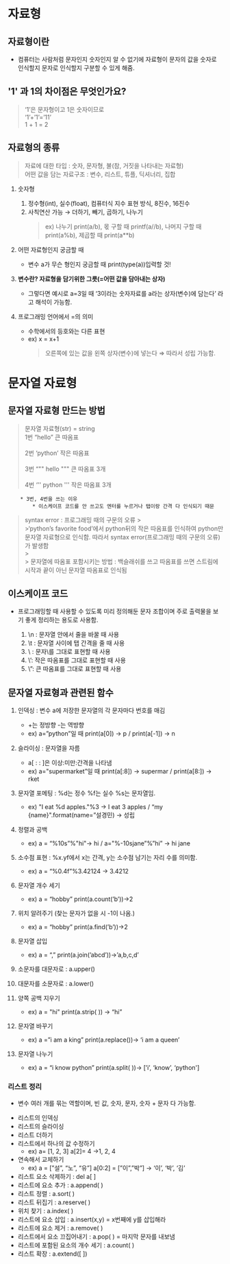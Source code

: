 # 자료형  

## 자료형이란  


* 컴퓨터는 사람처럼 문자인지 숫자인지 알 수 없기에 자료형이 문자의 값을 숫자로 인식할지 문자로 인식할지 구분할 수 있게 해줌.  


## '1' 과 1의 차이점은 무엇인가요?  


>‘1’은 문자형이고 1은 숫자이므로<br/>
>‘1’+’1’=’11’<br/>
>  1 + 1 = 2 <br/>  


## 자료형의 종류  


> 자료에 대한 타입 : 숫자, 문자형, 불(참, 거짓을 나타내는 자료형)<br/>
> 어떤 값을 담는 자료구조 : 변수, 리스트, 튜플, 딕셔너리, 집합  


1. 숫자형
    1. 정수형(int), 실수(float), 컴퓨터식 지수 표현 방식, 8진수, 16진수
    2. 사칙연산 가능 → 더하기, 빼기, 곱하기, 나누기
        > ex) 나누기 print(a/b), 몫 구할 때 printf(a//b), 나머지 구할 때 print(a%b), 제곱할 때 print(a**b)  
        
        
2. 어떤 자료형인지 궁금할 때
    * 변수 a가 무슨 형인지 궁금할 때 print(type(a))입력할 것!  
    
    

3. __변수란?  자료형을 담기위한 그릇(=어떤 값을 담아내는 상자)__
    * 그렇다면 예시로 a=3일 때 ‘3이라는 숫자자료를 a라는 상자(변수)에 담는다’ 라고 해석이 가능함.   
    
    
4. 프로그래밍 언어에서 =의 의미
    * 수학에서의 등호와는 다른 표현
    * ex) x = x+1
        > 오른쪽에 있는 값을 왼쪽 상자(변수)에 넣는다 ⇒ 따라서 성립 가능함.  

# 문자열 자료형  



## **문자열 자료형** 만드는 방법
  > 문자열 자료형(str) = string
  > <br/>
  > 1번 “hello”  큰 따옴표<br/>
  > <br/>
  > 2번 ‘python’  작은 따옴표<br/>
  > <br/>
  > 3번 “"" hello """  큰 따옴표 3개<br/>
  > <br/>
  > 4번 ‘'' python ''' 작은 따옴표 3개<br/>

        * 3번, 4번을 쓰는 이유
            * 이스케이프 코드를 안 쓰고도 엔터를 누르거나 탭이랑 간격 다 인식되기 때문  
            
  > syntax error : 프로그래밍 때의 구문의 오류
      > <br/>
      >‘python’s favorite food’에서 python뒤의 작은 따옴표를 인식하여 python만 문자열 자료형으로 인식함. 따라서 syntax error(프로그래밍 때의 구문의 오류)가 발생함 <br/>
      > <br/>
      > 문자열에 따옴표 포함시키는 방법 : 백슬래쉬를 쓰고 따옴표를 쓰면 스트림에 시작과 끝이 아닌 문자열 따옴표로 인식됨 <br/>  
      
      
      
## 이스케이프 코드  

* 프로그래밍할 때 사용할 수 있도록 미리 정의해둔 문자 조합이며 주로 출력물을 보기 좋게 정리하는 용도로 사용함.

    1. \n : 문자열 안에서 줄을 바꿀 때 사용 
    2. \t : 문자열 사이에 탭 간격을 줄 때 사용
    3. \\ : 문자\를 그대로 표현할 때 사용
    4. \’:  작은 따옴표를 그대로 표현할 때 사용
    5. \”: 큰 따옴표를 그대로 표현할 때 사용  
    
    
    
## 문자열 자료형과 관련된 함수
1. 인덱싱 : 변수 a에 저장한 문자열의 각 문자마다 번호를 매김     
    * +는 정방향 -는 역방향                
    * ex) a=”python”일 때 print(a[0]) → p / print(a[-1]) → n  
    
    
2. 슬라이싱 : 문자열을 자름  
    * a[  :  :  ]은 이상:미만:간격을 나타냄      
    * ex) a="supermarket”일 때 print(a[:8]) → supermar / print(a[8:]) → rket

3. 문자열 포메팅 :  %d는 정수 %f는 실수 %s는 문자열임.         
    * ex) "I eat %d apples."%3 → I eat 3 apples /  “my {name}".format(name=”설경민) → 성립                                                                       
4. 정렬과 공백      
    * ex) a = “%10s”%"hi"→ hi / a="%-10sjane”%”hi” → hi          jane

5. 소수점 표현  : %x.yf에서 x는 간격, y는 소수점 남기는 자리 수를 의미함.    
    * ex) a = “%0.4f”%3.42124 → 3.4212    

6. 문자열 개수 세기                               
    * ex) a = “hobby” print(a.count(’b’))→2

7. 위치 알려주기 (찾는 문자가 없을 시 -1이 나옴.)   
    * ex) a = “hobby” print(a.find(’b’))→2

8. 문자열 삽입                        
    * ex) a = “,” print(a.join(’abcd’))→’a,b,c,d’

9. 소문자를 대문자로 : a.upper()

10. 대문자를 소문자로 : a.lower()

11. 양쪽 공백 지우기              
    * ex) a = "hi" print(a.strip( )) → “hi”

12. 문자열 바꾸기                
    * ex) a =”i am a king” print(a.replace())→ ‘i am a queen’

13. 문자열 나누기                       
    * ex) a = “i know python” print(a.split( ))→ [’i’, ‘know’, ‘python']  
    
### 리스트 정리  


* 변수 여러 개를 묶는 역할이며, 빈 값, 숫자, 문자, 숫자 + 문자 다 가능함.


- 리스트의 인덱싱
- 리스트의 슬라이싱
- 리스트 더하기
- 리스트에서 하나의 값 수정하기 
    * ex) a= [1, 2, 3] a[2]= 4 →1, 2, 4
- 연속해서 교체하기                      
    * ex) a = [”설”, “노”, “유”] a[0:2] = [”이”,”박”] → ‘이’, ‘박’, ‘김’
- 리스트 요소 삭제하기 : del a[ ]
- 리스트에 요소 추가 : a.append( )
- 리스트 정렬 : a.sort( )
- 리스트 뒤집기 : a.reserve( )
- 위치 찾기 : a.index( )
- 리스트에 요소 삽입 : a.insert(x,y) = x번째에 y를 삽입해라
- 리스트에 요소 제거 : a.remove( )
- 리스트에서 요소 끄집어내기 : a.pop( ) = 마지막 문자를 내보냄
- 리스트에 포함된 요소의 개수 세기 : a.count( )
- 리스트 확장 : a.extend([  ])
